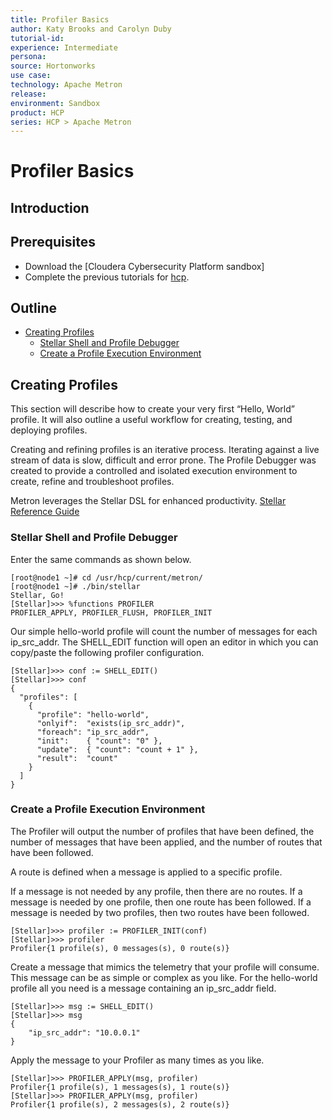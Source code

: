 ```yaml
---
title: Profiler Basics
author: Katy Brooks and Carolyn Duby
tutorial-id: 
experience: Intermediate
persona: 
source: Hortonworks
use case: 
technology: Apache Metron
release: 
environment: Sandbox
product: HCP
series: HCP > Apache Metron
---
```


# Profiler Basics

## Introduction



## Prerequisites

- Download the [Cloudera Cybersecurity Platform sandbox]
- Complete the previous tutorials for [hcp](..).

## Outline

- [Creating Profiles](#creating-profiles)
  - [Stellar Shell and Profile Debugger](#stellar-shell-and-profile-debugger)
  - [Create a Profile Execution Environment](#create-a-profile-exectution-environment)

## Creating Profiles

This section will describe how to create your very first “Hello, World” profile. It will also outline a useful workflow for creating, testing, and deploying profiles.

Creating and refining profiles is an iterative process. Iterating against a live stream of data is slow, difficult and error prone. The Profile Debugger was created to provide a controlled and isolated execution environment to create, refine and troubleshoot profiles.

Metron leverages the Stellar DSL for enhanced productivity. [Stellar Reference Guide](https://metron.apache.org/current-book/metron-stellar/stellar-common/index.html)

### Stellar Shell and Profile Debugger

Enter the same commands as shown below.

```
[root@node1 ~]# cd /usr/hcp/current/metron/
[root@node1 ~]# ./bin/stellar
Stellar, Go!
[Stellar]>>> %functions PROFILER
PROFILER_APPLY, PROFILER_FLUSH, PROFILER_INIT
```

Our simple hello-world profile will count the number of messages for each ip_src_addr. The SHELL_EDIT function will open an editor in which you can copy/paste the following profiler configuration.

```
[Stellar]>>> conf := SHELL_EDIT()
[Stellar]>>> conf
{
  "profiles": [
    {
      "profile": "hello-world",
      "onlyif":  "exists(ip_src_addr)",
      "foreach": "ip_src_addr",
      "init":    { "count": "0" },
      "update":  { "count": "count + 1" },
      "result":  "count"
    }
  ]
}
```

### Create a Profile Execution Environment

The Profiler will output the number of profiles that have been defined, the number of messages that have been applied, and the number of routes that have been followed. 

A route is defined when a message is applied to a specific profile.

If a message is not needed by any profile, then there are no routes. If a message is needed by one profile, then one route has been followed. If a message is needed by two profiles, then two routes have been followed.

```
[Stellar]>>> profiler := PROFILER_INIT(conf)
[Stellar]>>> profiler
Profiler{1 profile(s), 0 messages(s), 0 route(s)}
```

Create a message that mimics the telemetry that your profile will consume. This message can be as simple or complex as you like. For the hello-world profile all you need is a message containing an ip_src_addr field.

```
[Stellar]>>> msg := SHELL_EDIT()
[Stellar]>>> msg
{
	"ip_src_addr": "10.0.0.1"
}
```

Apply the message to your Profiler as many times as you like.

```
[Stellar]>>> PROFILER_APPLY(msg, profiler)
Profiler{1 profile(s), 1 messages(s), 1 route(s)}
[Stellar]>>> PROFILER_APPLY(msg, profiler)
Profiler{1 profile(s), 2 messages(s), 2 route(s)}
```
